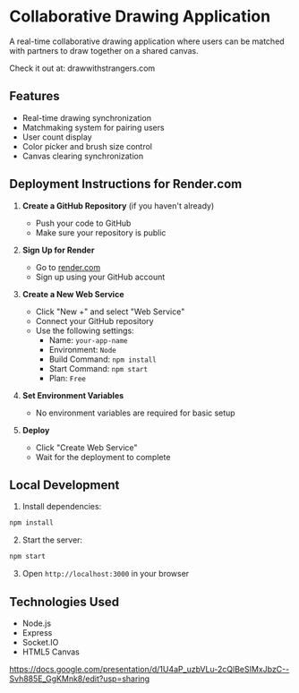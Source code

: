 # Collaborative Drawing Application

A real-time collaborative drawing application where users can be matched with partners to draw together on a shared canvas.

Check it out at:
drawwithstrangers.com

## Features
- Real-time drawing synchronization
- Matchmaking system for pairing users
- User count display
- Color picker and brush size control
- Canvas clearing synchronization

## Deployment Instructions for Render.com

1. **Create a GitHub Repository** (if you haven't already)
   - Push your code to GitHub
   - Make sure your repository is public

2. **Sign Up for Render**
   - Go to [render.com](https://render.com)
   - Sign up using your GitHub account

3. **Create a New Web Service**
   - Click "New +" and select "Web Service"
   - Connect your GitHub repository
   - Use the following settings:
     - Name: `your-app-name`
     - Environment: `Node`
     - Build Command: `npm install`
     - Start Command: `npm start`
     - Plan: `Free`

4. **Set Environment Variables**
   - No environment variables are required for basic setup

5. **Deploy**
   - Click "Create Web Service"
   - Wait for the deployment to complete

## Local Development

1. Install dependencies:
```bash
npm install
```

2. Start the server:
```bash
npm start
```

3. Open `http://localhost:3000` in your browser

## Technologies Used
- Node.js
- Express
- Socket.IO
- HTML5 Canvas


https://docs.google.com/presentation/d/1U4aP_uzbVLu-2cQlBeSIMxJbzC--Svh885E_GgKMnk8/edit?usp=sharing
